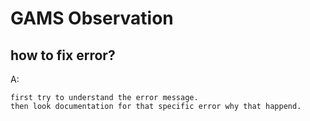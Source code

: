 # GAMS Observation

## how to fix error?

A:

```
first try to understand the error message.
then look documentation for that specific error why that happend.
```
